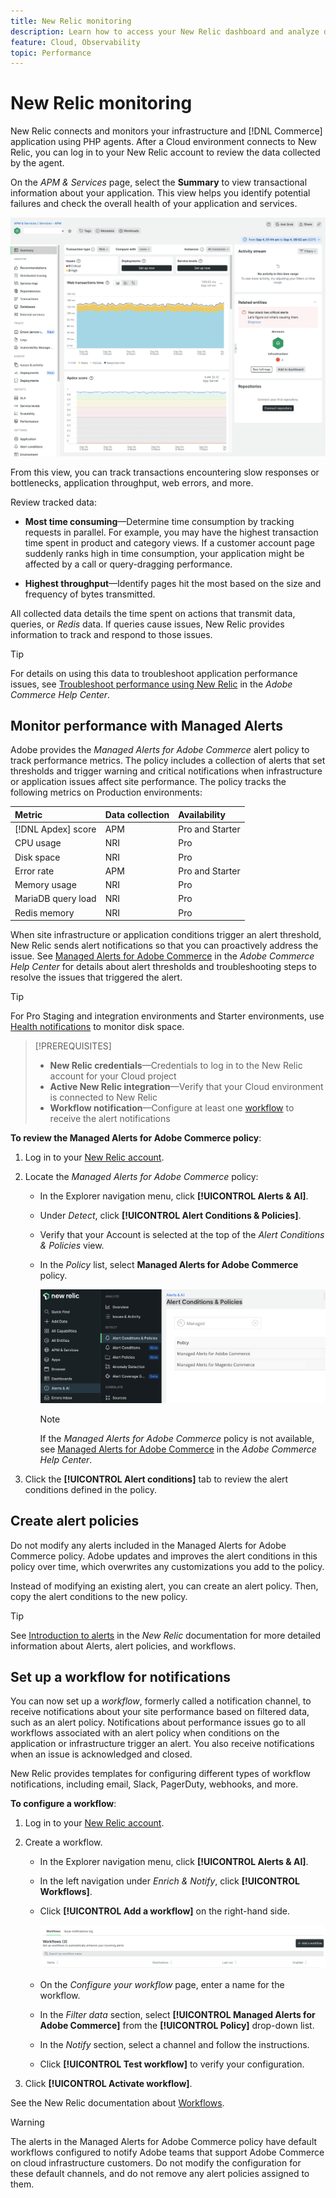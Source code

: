 ```yaml
---
title: New Relic monitoring
description: Learn how to access your New Relic dashboard and analyze data from your Adobe Commerce on cloud infrastructure project.
feature: Cloud, Observability
topic: Performance
---
```

# New Relic monitoring

New Relic connects and monitors your infrastructure and [!DNL Commerce] application using PHP agents. After a Cloud environment connects to New Relic, you can log in to your New Relic account to review the data collected by the agent.

On the _APM & Services_ page, select the **Summary** to view transactional information about your application. This view helps you identify potential failures and check the overall health of your application and services.

![Cloud project New Relic overview page](../../assets/new-relic/dashboard.png)

From this view, you can track transactions encountering slow responses or bottlenecks, application throughput, web errors, and more.

Review tracked data:

- **Most time consuming**—Determine time consumption by tracking requests in parallel. For example, you may have the highest transaction time spent in product and category views. If a customer account page suddenly ranks high in time consumption, your application might be affected by a call or query-dragging performance.

- **Highest throughput**—Identify pages hit the most based on the size and frequency of bytes transmitted.

All collected data details the time spent on actions that transmit data, queries, or _Redis_ data. If queries cause issues, New Relic provides information to track and respond to those issues.

>[!TIP]
>
>For details on using this data to troubleshoot application performance issues, see [Troubleshoot performance using New Relic](https://experienceleague.adobe.com/docs/commerce-knowledge-base/kb/troubleshooting/miscellaneous/troubleshoot-performance-using-new-relic-on-magento-commerce.html) in the _Adobe Commerce Help Center_.

## Monitor performance with Managed Alerts

Adobe provides the _Managed Alerts for Adobe Commerce_ alert policy to track performance metrics. The policy includes a collection of alerts that set thresholds and trigger warning and critical notifications when infrastructure or application issues affect site performance. The policy tracks the following metrics on Production environments:

| Metric             | Data collection | Availability    |
|:-------------------|:----------------|:----------------|
| [!DNL Apdex] score        | APM             | Pro and Starter |
| CPU usage          | NRI             | Pro             |
| Disk space         | NRI             | Pro             |
| Error rate         | APM             | Pro and Starter |
| Memory usage       | NRI             | Pro             |
| MariaDB query load | NRI             | Pro             |
| Redis memory       | NRI             | Pro             |

When site infrastructure or application conditions trigger an alert threshold, New Relic sends alert notifications so that you can proactively address the issue. See [Managed Alerts for Adobe Commerce](https://experienceleague.adobe.com/docs/commerce-knowledge-base/kb/support-tools/managed-alerts/managed-alerts-for-magento-commerce.html) in the _Adobe Commerce Help Center_ for details about alert thresholds and troubleshooting steps to resolve the issues that triggered the alert.

>[!TIP]
>
>For Pro Staging and integration environments and Starter environments, use [Health notifications](../integrations/health-notifications.md) to monitor disk space.

>[!PREREQUISITES]
>
>- **New Relic credentials**—Credentials to log in to the New Relic account for your Cloud project
>- **Active New Relic integration**—Verify that your Cloud environment is connected to New Relic
>- **Workflow notification**—Configure at least one [workflow](#set-up-a-workflow-for-notifications) to receive the alert notifications

**To review the Managed Alerts for Adobe Commerce policy**:

1. Log in to your [New Relic account](https://login.newrelic.com/login).

1. Locate the _Managed Alerts for Adobe Commerce_ policy:

   - In the Explorer navigation menu, click **[!UICONTROL Alerts & AI]**.

   - Under _Detect_, click **[!UICONTROL Alert Conditions & Policies]**.
   
   - Verify that your Account is selected at the top of the _Alert Conditions & Policies_ view.

   - In the _Policy_ list, select **Managed Alerts for Adobe Commerce** policy.

      ![Generated alert policies](../../assets/new-relic/managed-alerts-policy.png)

      >[!NOTE]
      >
      >If the _Managed Alerts for Adobe Commerce_ policy is not available, see [Managed Alerts for Adobe Commerce](https://experienceleague.adobe.com/docs/commerce-knowledge-base/kb/support-tools/managed-alerts/managed-alerts-for-magento-commerce.html) in the _Adobe Commerce Help Center_.

1. Click the **[!UICONTROL Alert conditions]** tab to review the alert conditions defined in the policy.

## Create alert policies

Do not modify any alerts included in the Managed Alerts for Adobe Commerce policy. Adobe updates and improves the alert conditions in this policy over time, which overwrites any customizations you add to the policy.

Instead of modifying an existing alert, you can create an alert policy. Then, copy the alert conditions to the new policy.

>[!TIP]
>
>See [Introduction to alerts](https://docs.newrelic.com/docs/alerts/overview/) in the _New Relic_ documentation for more detailed information about Alerts, alert policies, and workflows.

## Set up a workflow for notifications

You can now set up a _workflow_, formerly called a notification channel, to receive notifications about your site performance based on filtered data, such as an alert policy. Notifications about performance issues go to all workflows associated with an alert policy when conditions on the application or infrastructure trigger an alert. You also receive notifications when an issue is acknowledged and closed.

New Relic provides templates for configuring different types of workflow notifications, including email, Slack, PagerDuty, webhooks, and more.

**To configure a workflow**:

1. Log in to your [New Relic account](https://login.newrelic.com/login).

1. Create a workflow.

   - In the Explorer navigation menu, click **[!UICONTROL Alerts & AI]**.

   - In the left navigation under _Enrich & Notify_, click **[!UICONTROL Workflows]**.

   - Click **[!UICONTROL Add a workflow]** on the right-hand side.

      ![New Relic add a workflow](../../assets/new-relic/add-a-workflow.png)

   - On the _Configure your workflow_ page, enter a name for the workflow.

   - In the _Filter data_ section, select **[!UICONTROL Managed Alerts for Adobe Commerce]** from the **[!UICONTROL Policy]** drop-down list.

   - In the _Notify_ section, select a channel and follow the instructions.

   - Click **[!UICONTROL Test workflow]** to verify your configuration.

1. Click **[!UICONTROL Activate workflow]**.

See the New Relic documentation about [Workflows](https://docs.newrelic.com/docs/alerts-applied-intelligence/applied-intelligence/incident-workflows/incident-workflows/).

>[!WARNING]
>
>The alerts in the Managed Alerts for Adobe Commerce policy have default workflows configured to notify Adobe teams that support Adobe Commerce on cloud infrastructure customers. Do not modify the configuration for these default channels, and do not remove any alert policies assigned to them.
